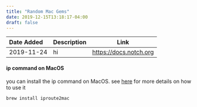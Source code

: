 ```yaml
---
title: "Random Mac Gems"
date: 2019-12-15T13:18:17-04:00
draft: false
---
```


|Date Added|Description|Link|
|:---|:---|---|
|2019-11-24| hi | https://docs.notch.org | 



#### ip command on MacOS

you can install the ip command on MacOS. see [here](https://docs.notch.org/linux/ipcmd) for more details on how to use it

```
brew install iproute2mac
```


